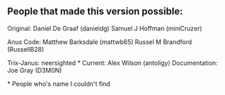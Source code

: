 People that made this version possible:
---------------------------------------

Original: Daniel De Graaf (danieldg)
          Samuel J Hoffman (miniCruzer)

Anus Code: Matthew Barksdale (mattwb65)
           Russel M Brandford (RussellB28)

Trix-Janus: neersighted *
Current: Alex Wilson (antoligy)
Documentation: Joe Gray (D3M0N)

\* People who's name I couldn't find